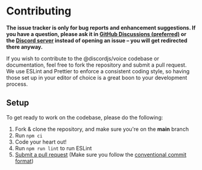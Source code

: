 # Contributing

**The issue tracker is only for bug reports and enhancement suggestions. If you have a question, please ask it in [GitHub Discussions (preferred)](https://github.com/discordjs/discord.js/discussions) or the [Discord server](https://discord.gg/bRCvFy9) instead of opening an issue – you will get redirected there anyway.**

If you wish to contribute to the @discordjs/voice codebase or documentation, feel free to fork the repository and submit a
pull request. We use ESLint and Prettier to enforce a consistent coding style, so having those set up in your editor of
choice is a great boon to your development process.

## Setup

To get ready to work on the codebase, please do the following:

1. Fork & clone the repository, and make sure you're on the **main** branch
2. Run `npm ci`
3. Code your heart out!
4. Run `npm run lint` to run ESLint
5. [Submit a pull request](https://github.com/discordjs/voice/compare) (Make sure you follow the [conventional commit format](https://github.com/discordjs/discord.js-modules/blob/main/.github/COMMIT_CONVENTION.md))
